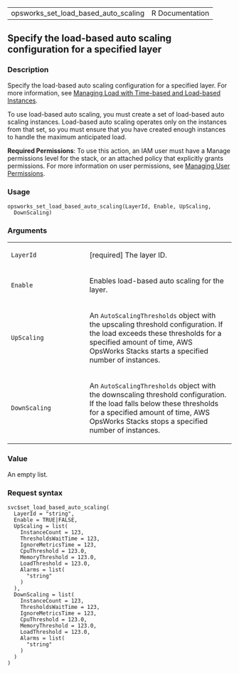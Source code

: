 <table style="width: 100%;">
<tbody>
<tr class="odd">
<td>opsworks_set_load_based_auto_scaling</td>
<td style="text-align: right;">R Documentation</td>
</tr>
</tbody>
</table>

## Specify the load-based auto scaling configuration for a specified layer

### Description

Specify the load-based auto scaling configuration for a specified layer.
For more information, see [Managing Load with Time-based and Load-based
Instances](https://docs.aws.amazon.com/opsworks/latest/userguide/workinginstances-autoscaling.html).

To use load-based auto scaling, you must create a set of load-based auto
scaling instances. Load-based auto scaling operates only on the
instances from that set, so you must ensure that you have created enough
instances to handle the maximum anticipated load.

**Required Permissions**: To use this action, an IAM user must have a
Manage permissions level for the stack, or an attached policy that
explicitly grants permissions. For more information on user permissions,
see [Managing User
Permissions](https://docs.aws.amazon.com/opsworks/latest/userguide/opsworks-security-users.html).

### Usage

    opsworks_set_load_based_auto_scaling(LayerId, Enable, UpScaling,
      DownScaling)

### Arguments

<table>
<colgroup>
<col style="width: 35%" />
<col style="width: 65%" />
</colgroup>
<tbody>
<tr class="odd">
<td><code
id="opsworks_set_load_based_auto_scaling_:_LayerId">LayerId</code></td>
<td><p>[required] The layer ID.</p></td>
</tr>
<tr class="even">
<td><code
id="opsworks_set_load_based_auto_scaling_:_Enable">Enable</code></td>
<td><p>Enables load-based auto scaling for the layer.</p></td>
</tr>
<tr class="odd">
<td><code
id="opsworks_set_load_based_auto_scaling_:_UpScaling">UpScaling</code></td>
<td><p>An <code>AutoScalingThresholds</code> object with the upscaling
threshold configuration. If the load exceeds these thresholds for a
specified amount of time, AWS OpsWorks Stacks starts a specified number
of instances.</p></td>
</tr>
<tr class="even">
<td><code
id="opsworks_set_load_based_auto_scaling_:_DownScaling">DownScaling</code></td>
<td><p>An <code>AutoScalingThresholds</code> object with the downscaling
threshold configuration. If the load falls below these thresholds for a
specified amount of time, AWS OpsWorks Stacks stops a specified number
of instances.</p></td>
</tr>
</tbody>
</table>

### Value

An empty list.

### Request syntax

    svc$set_load_based_auto_scaling(
      LayerId = "string",
      Enable = TRUE|FALSE,
      UpScaling = list(
        InstanceCount = 123,
        ThresholdsWaitTime = 123,
        IgnoreMetricsTime = 123,
        CpuThreshold = 123.0,
        MemoryThreshold = 123.0,
        LoadThreshold = 123.0,
        Alarms = list(
          "string"
        )
      ),
      DownScaling = list(
        InstanceCount = 123,
        ThresholdsWaitTime = 123,
        IgnoreMetricsTime = 123,
        CpuThreshold = 123.0,
        MemoryThreshold = 123.0,
        LoadThreshold = 123.0,
        Alarms = list(
          "string"
        )
      )
    )
